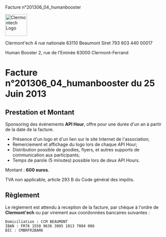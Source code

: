 <p class="invoice-number">Facture n°201306_04_humanbooster</p>

<img class="left" width="70px" src="http://clermontech.org/images/clermontech_logo_200px.png" alt="Clermontech Logo" />

<p class="address-us">
<span class="address-title">Clermont'ech</span>
<span class="address-street">4 rue nationale</span>
<span class="address-city">63110 Beaumont</span>
<span class="address-extra">Siret 793 603 440 00017</span>
</p>
 
<p class="address-client">
<span class="address-title">Human Booster</span>
<span class="address-street">2, rue de l'Eminée</span>
<span class="address-city">63000 Clermont-Ferrand</span>
</p>

<h1 class="invoice-title">
Facture n°201306_04_humanbooster du 25 Juin 2013
</h1>


## Prestation et Montant


Sponsoring des événements **API Hour**, offre pour une durée d'un an à partir de
la date de la facture.

* Présence d'un logo et d'un lien sur le site Internet de l'association;
* Remerciement et affichage du logo lors de chaque API Hour;
* Distribution possible de goodies, flyers, et autres supports de communication
aux participants;
* Temps de parole (5 minutes) possible lors de _deux_ API Hours.

Montant : **600 euros**.

TVA non applicable, article 293 B du Code général des impôts.


## Règlement

Le règlement est attendu à reception de la facture, par chèque à l'ordre de
**Clermont'ech** ou par virement aux coordonnées bancaires suivantes :

	Domiciliation : CCM BEAUMONT
	IBAN : FR76 1558 9636 3805 1013 7084 086
	BIC : CMBRFR2BARK
